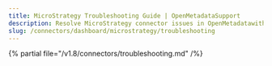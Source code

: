 ```yaml
---
title: MicroStrategy Troubleshooting Guide | OpenMetadataSupport
description: Resolve MicroStrategy connector issues in OpenMetadatawith expert troubleshooting tips, common error fixes, and step-by-step solutions for seamless integration.
slug: /connectors/dashboard/microstrategy/troubleshooting
---
```


{% partial file="/v1.8/connectors/troubleshooting.md" /%}
